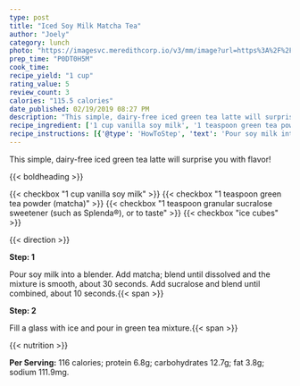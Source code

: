 ```yaml
---
type: post
title: "Iced Soy Milk Matcha Tea"
author: "Joely"
category: lunch
photo: "https://imagesvc.meredithcorp.io/v3/mm/image?url=https%3A%2F%2Fimages.media-allrecipes.com%2Fuserphotos%2F4553553.jpg"
prep_time: "P0DT0H5M"
cook_time: 
recipe_yield: "1 cup"
rating_value: 5
review_count: 3
calories: "115.5 calories"
date_published: 02/19/2019 08:27 PM
description: "This simple, dairy-free iced green tea latte will surprise you with flavor!"
recipe_ingredient: ['1 cup vanilla soy milk', '1 teaspoon green tea powder (matcha)', '1 teaspoon granular sucralose sweetener (such as Splenda®), or to taste', 'ice cubes']
recipe_instructions: [{'@type': 'HowToStep', 'text': 'Pour soy milk into a blender. Add matcha; blend until dissolved and the mixture is smooth, about 30 seconds. Add sucralose and blend until combined, about 10 seconds.\n'}, {'@type': 'HowToStep', 'text': 'Fill a glass with ice and pour in green tea mixture.\n'}]
---
```


This simple, dairy-free iced green tea latte will surprise you with flavor! 

{{< boldheading >}}

{{< checkbox "1 cup vanilla soy milk" >}}
{{< checkbox "1 teaspoon green tea powder (matcha)" >}}
{{< checkbox "1 teaspoon granular sucralose sweetener (such as Splenda®), or to taste" >}}
{{< checkbox "ice cubes" >}}


{{< direction >}}

**Step: 1**

Pour soy milk into a blender. Add matcha; blend until dissolved and the mixture is smooth, about 30 seconds. Add sucralose and blend until combined, about 10 seconds.{{< span >}}

**Step: 2**

Fill a glass with ice and pour in green tea mixture.{{< span >}}

{{< nutrition >}}

**Per Serving:** 116 calories; protein 6.8g; carbohydrates 12.7g; fat 3.8g; sodium 111.9mg.